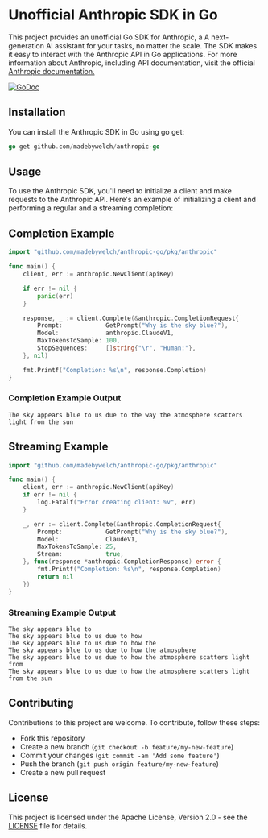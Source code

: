 # Unofficial Anthropic SDK in Go

This project provides an unofficial Go SDK for Anthropic, a A next-generation AI assistant for your tasks, no matter the scale. The SDK makes it easy to interact with the Anthropic API in Go applications. For more information about Anthropic, including API documentation, visit the official [Anthropic documentation.](https://console.anthropic.com/docs)

[![GoDoc](https://godoc.org/github.com/madebywelch/anthropic-go?status.svg)](https://pkg.go.dev/github.com/madebywelch/anthropic-go)

## Installation

You can install the Anthropic SDK in Go using go get:

```go
go get github.com/madebywelch/anthropic-go
```

## Usage

To use the Anthropic SDK, you'll need to initialize a client and make requests to the Anthropic API. Here's an example of initializing a client and performing a regular and a streaming completion:

## Completion Example

```go
import "github.com/madebywelch/anthropic-go/pkg/anthropic"

func main() {
	client, err := anthropic.NewClient(apiKey)

	if err != nil {
		panic(err)
	}

	response, _ := client.Complete(&anthropic.CompletionRequest{
		Prompt:            GetPrompt("Why is the sky blue?"),
		Model:             anthropic.ClaudeV1,
		MaxTokensToSample: 100,
		StopSequences:     []string{"\r", "Human:"},
	}, nil)

	fmt.Printf("Completion: %s\n", response.Completion)
}
```

### Completion Example Output

```
The sky appears blue to us due to the way the atmosphere scatters light from the sun
```

## Streaming Example

```go
import "github.com/madebywelch/anthropic-go/pkg/anthropic"

func main() {
	client, err := anthropic.NewClient(apiKey)
	if err != nil {
		log.Fatalf("Error creating client: %v", err)
	}

	_, err := client.Complete(&anthropic.CompletionRequest{
		Prompt:            GetPrompt("Why is the sky blue?"),
		Model:             ClaudeV1,
		MaxTokensToSample: 25,
		Stream:            true,
	}, func(response *anthropic.CompletionResponse) error {
		fmt.Printf("Completion: %s\n", response.Completion)
		return nil
	})
}
```

### Streaming Example Output

```
The sky appears blue to
The sky appears blue to us due to how
The sky appears blue to us due to how the
The sky appears blue to us due to how the atmosphere
The sky appears blue to us due to how the atmosphere scatters light from
The sky appears blue to us due to how the atmosphere scatters light from the sun
```

## Contributing

Contributions to this project are welcome. To contribute, follow these steps:

- Fork this repository
- Create a new branch (`git checkout -b feature/my-new-feature`)
- Commit your changes (`git commit -am 'Add some feature'`)
- Push the branch (`git push origin feature/my-new-feature`)
- Create a new pull request

## License

This project is licensed under the Apache License, Version 2.0 - see the [LICENSE](LICENSE) file for details.
